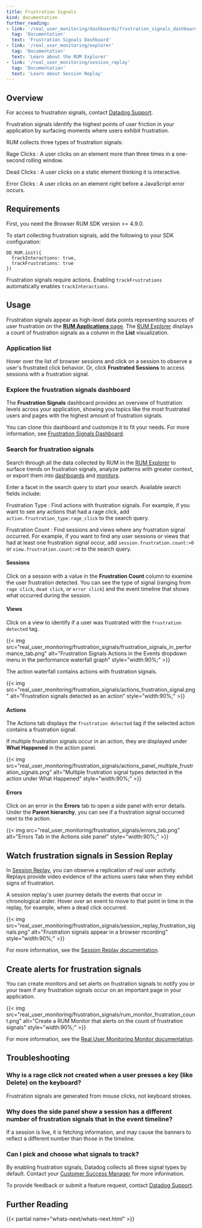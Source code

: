 ```yaml
---
title: Frustration Signals
kind: documentation
further_reading:
- link: '/real_user_monitoring/dashboards/frustration_signals_dashboard/'
  tag: 'Documentation'
  text: 'Frustration Signals Dashboard'
- link: '/real_user_monitoring/explorer'
  tag: 'Documentation'
  text: 'Learn about the RUM Explorer'
- link: '/real_user_monitoring/session_replay'
  tag: 'Documentation'
  text: 'Learn about Session Replay'
---
```


## Overview

<div class="alert alert-warning">
For access to frustration signals, contact <a href="/help">Datadog Support</a>.
</div>

Frustration signals identify the highest points of user friction in your application by surfacing moments where users exhibit frustration. 

RUM collects three types of frustration signals:

Rage Clicks
: A user clicks on an element more than three times in a one-second rolling window.

Dead Clicks
: A user clicks on a static element thinking it is interactive.

Error Clicks
: A user clicks on an element right before a JavaScript error occurs.

## Requirements

First, you need the Browser RUM SDK version >= 4.9.0.

To start collecting frustration signals, add the following to your SDK configuration:

```
DD_RUM.init({
  trackInteractions: true,
  trackFrustrations: true
})
```

Frustration signals require actions. Enabling `trackFrustrations` automatically enables `trackInteractions`.

## Usage

Frustration signals appear as high-level data points representing sources of user frustration on the [**RUM Applications** page][1]. The [RUM Explorer][2] displays a count of frustration signals as a column in the **List** visualization. 

### Application list

Hover over the list of browser sessions and click on a session to observe a user's frustrated click behavior. Or, click **Frustrated Sessions** to access sessions with a frustration signal. 

### Explore the frustration signals dashboard

The **Frustration Signals** dashboard provides an overview of frustration levels across your application, showing you topics like the most frustrated users and pages with the highest amount of frustration signals.

You can clone this dashboard and customize it to fit your needs. For more information, see [Frustration Signals Dashboard][3].

### Search for frustration signals

Search through all the data collected by RUM in the [RUM Explorer][4] to surface trends on frustration signals, analyze patterns with greater context, or export them into [dashboards][5] and [monitors][6].

Enter a facet in the search query to start your search. Available search fields include:

Frustration Type
: Find actions with frustration signals. For example, if you want to see any actions that had a rage click, add `action.frustration_type:rage_click` to the search query.

Frustration Count
: Find sessions and views where any frustration signal occurred. For example, if you want to find any user sessions or views that had at least one frustration signal occur, add `session.frustration.count:>0` or `view.frustration.count:>0` to the search query.

#### Sessions

Click on a session with a value in the **Frustration Count** column to examine the user frustration detected. You can see the type of signal (ranging from `rage click`, `dead click`, or `error click`) and the event timeline that shows what occurred during the session.

#### Views

Click on a view to identify if a user was frustrated with the `frustration detected` tag.

{{< img src="real_user_monitoring/frustration_signals/frustration_signals_in_performance_tab.png" alt="Frustration Signals Actions in the Events dropdown menu in the performance waterfall graph" style="width:90%;" >}}

The action waterfall contains actions with frustration signals.

{{< img src="real_user_monitoring/frustration_signals/actions_frustration_signal.png" alt="Frustration signals detected as an action" style="width:90%;" >}}

#### Actions

The Actions tab displays the `frustration detected` tag if the selected action contains a frustration signal.

If multiple frustration signals occur in an action, they are displayed under **What Happened** in the action panel.

{{< img src="real_user_monitoring/frustration_signals/actions_panel_multiple_frustration_signals.png" alt="Multiple frustration signal types detected in the action under What Happened" style="width:90%;" >}}

#### Errors

Click on an error in the **Errors** tab to open a side panel with error details. Under the **Parent hierarchy**, you can see if a frustration signal occurred next to the action.

{{< img src="real_user_monitoring/frustration_signals/errors_tab.png" alt="Errors Tab in the Actions side panel" style="width:90%;" >}}

## Watch frustration signals in Session Replay

In [Session Replay][7], you can observe a replication of real user activity. Replays provide video evidence of the actions users take when they exhibit signs of frustration.

A session replay's user journey details the events that occur in chronological order. Hover over an event to move to that point in time in the replay, for example, when a dead click occurred.

{{< img src="real_user_monitoring/frustration_signals/session_replay_frustration_signals.png" alt="Frustration signals appear in a browser recording" style="width:90%;" >}}

 For more information, see the [Session Replay documentation][8].

## Create alerts for frustration signals

You can create monitors and set alerts on frustration signals to notify you or your team if any frustration signals occur on an important page in your application.

{{< img src="real_user_monitoring/frustration_signals/rum_monitor_frustration_count.png" alt="Create a RUM Monitor that alerts on the count of frustration signals" style="width:90%;" >}}

For more information, see the [Real User Monitoring Monitor documentation][9].

## Troubleshooting

### Why is a rage click not created when a user presses a key (like Delete) on the keyboard?

Frustration signals are generated from mouse clicks, not keyboard strokes. 

### Why does the side panel show a session has a different number of frustration signals that in the event timeline?

If a session is live, it is fetching information, and may cause the banners to reflect a different number than those in the timeline.

### Can I pick and choose what signals to track?

By enabling frustration signals, Datadog collects all three signal types by default. Contact your [Customer Success Manager][10] for more information.

<div class="alert alert-warning">
To provide feedback or submit a feature request, contact <a href="/help/">Datadog Support</a>.
</div>

## Further Reading

{{< partial name="whats-next/whats-next.html" >}}

[1]: https://app.datadoghq.com/rum/list
[2]: /real_user_monitoring/explorer/
[3]: /real_user_monitoring/dashboards/frustration_signals_dashboard/
[4]: https://app.datadoghq.com/rum/explorer
[5]: /dashboards/
[6]: /monitors/create/
[7]: https://app.datadoghq.com/rum/replay/sessions/
[8]: /real_user_monitoring/session_replay/
[9]: /monitors/create/types/real_user_monitoring/
[10]: mailto:success@datadoghq.com
